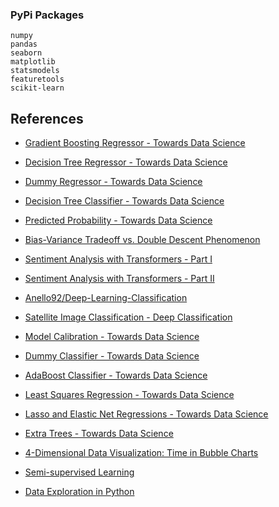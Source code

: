 ### PyPi Packages

```
numpy
pandas
seaborn
matplotlib
statsmodels
featuretools
scikit-learn
```

## References

- [Gradient Boosting Regressor - Towards Data Science](https://towardsdatascience.com/gradient-boosting-regressor-explained-a-visual-guide-with-code-examples-c098d1ae425c)

- [Decision Tree Regressor - Towards Data Science](https://towardsdatascience.com/decision-tree-regressor-explained-a-visual-guide-with-code-examples-fbd2836c3bef)

- [Dummy Regressor - Towards Data Science](https://towardsdatascience.com/dummy-regressor-explained-a-visual-guide-with-code-examples-for-beginners-4007c3d16629)

- [Decision Tree Classifier - Towards Data Science](https://towardsdatascience.com/decision-tree-classifier-explained-a-visual-guide-with-code-examples-for-beginners-7c863f06a71e)

- [Predicted Probability - Towards Data Science](https://towardsdatascience.com/predicted-probability-explained-a-visual-guide-with-code-examples-for-beginners-7c34e8994ec2)

- [Bias-Variance Tradeoff vs. Double Descent Phenomenon](https://towardsdatascience.com/going-beyond-bias-variance-tradeoff-into-double-descent-phenomenon-4efd2c4f86d3)

- [Sentiment Analysis with Transformers - Part I](https://towardsdatascience.com/sentiment-analysis-with-transformers-a-complete-deep-learning-project-pt-i-d4ca7e47d676)

- [Sentiment Analysis with Transformers - Part II](https://towardsdatascience.com/sentiment-analysis-with-transformers-a-complete-deep-learning-project-pt-ii-ad8d220ec26d)

- [Anello92/Deep-Learning-Classification](https://github.com/Anello92/Deep-Learning-Classification)

- [Satellite Image Classification - Deep Classification](https://towardsdatascience.com/satellite-image-classification-with-deep-learning-complete-project-e4cb44337393)

- [Model Calibration - Towards Data Science](https://towardsdatascience.com/model-calibration-explained-a-visual-guide-with-code-examples-for-beginners-55f368bafe72)

- [Dummy Classifier - Towards Data Science](https://towardsdatascience.com/dummy-classifier-explained-a-visual-guide-with-code-examples-for-beginners-009ff95fc86e)

- [AdaBoost Classifier - Towards Data Science](https://towardsdatascience.com/adaboost-classifier-explained-a-visual-guide-with-code-examples-fc0f25326d7b)

- [Least Squares Regression - Towards Data Science](https://medium.com/towards-data-science/least-squares-regression-explained-a-visual-guide-with-code-examples-for-beginners-2e5ad011eae4)

- [Lasso and Elastic Net Regressions - Towards Data Science](https://medium.com/towards-data-science/lasso-and-elastic-net-regressions-explained-a-visual-guide-with-code-examples-5fecf3e1432f)

- [Extra Trees - Towards Data Science](https://medium.com/@samybaladram/extra-trees-explained-a-visual-guide-with-code-examples-4c2967cedc75)

- [4-Dimensional Data Visualization: Time in Bubble Charts](https://medium.com/data-science-collective/4-dimensional-data-visualization-time-in-bubble-charts-e9a774203ef3)

- [Semi-supervised Learning](https://medium.com/data-science-collective/semi-supervised-learning-smarter-models-with-less-labeled-data-ac293ac0cb19)

- [Data Exploration in Python](https://medium.com/towards-data-science/techniques-for-exploratory-data-analysis-and-interpretation-of-statistical-graphs-383ce57a6d0a)
